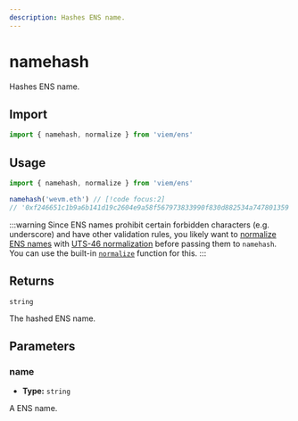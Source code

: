 ```yaml
---
description: Hashes ENS name.
---
```


# namehash

Hashes ENS name.

## Import

```ts
import { namehash, normalize } from 'viem/ens'
```

## Usage

```ts
import { namehash, normalize } from 'viem/ens'

namehash('wevm.eth') // [!code focus:2]
// '0xf246651c1b9a6b141d19c2604e9a58f567973833990f830d882534a747801359'
```

:::warning
Since ENS names prohibit certain forbidden characters (e.g. underscore) and have other validation rules, you likely want to [normalize ENS names](https://docs.ens.domains/contract-api-reference/name-processing#normalising-names) with [UTS-46 normalization](https://unicode.org/reports/tr46) before passing them to `namehash`. You can use the built-in [`normalize`](/docs/ens/utilities/normalize) function for this.
:::

## Returns

`string`

The hashed ENS name.

## Parameters

### name

- **Type:** `string`

A ENS name.